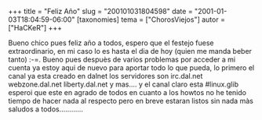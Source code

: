 +++
title = "Feliz Año"
slug = "200101031804598"
date = "2001-01-03T18:04:59-06:00"
[taxonomies]
tema = ["ChorosViejos"]
autor = ["HaCKeR"]
+++

Bueno chico pues feliz año a todos, espero que el festejo fuese
extraordinario, en mi caso lo es hasta el dia de hoy (quien me manda
beber tanto) :-=. Bueno pues despuès de varios problemas por acceder a
mi cuenta ya estoy aqui de nuevo para aportar todo lo que pueda, lo
primero el canal ya esta creado en dalnet los servidores son irc.dal.net
webzone.dal.net liberty.dal.net y mas.... y el canal claro esta
#linux.glib esperoi que este en agrado de todos en cuanto a los howtos
no he tenido tiempo de hacer nada al respecto pero en breve estaran
listos sin nada màs saludos a todos............


